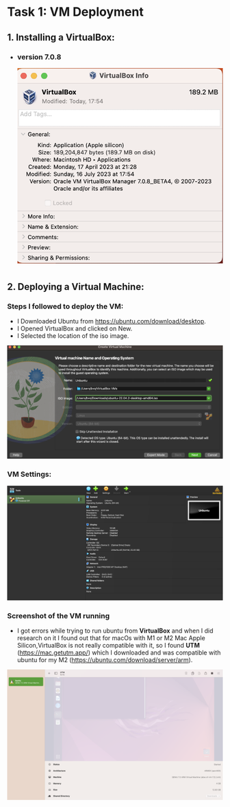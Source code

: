 # Task 1: VM Deployment

## 1. Installing a VirtualBox:

- ### version 7.0.8
  ![Alt text](img01.png)

#

## 2. Deploying a Virtual Machine:

### Steps I followed to deploy the VM:

- I Downloaded Ubuntu from https://ubuntu.com/download/desktop.
- I Opened VirtualBox and clicked on New.
- I Selected the location of the iso image.

![Alt text](ubuntu.png)

### VM Settings:

![Alt text](ubuntu2.png)

### Screenshot of the VM running

- I got errors while trying to run ubuntu from **VirtualBox** and when I did research on it I found out that for macOs with M1 or M2 Mac Apple Silicon,VirtualBox is not really compatible with it, so I found **UTM** (https://mac.getutm.app/) which I downloaded and was compatible with ubuntu for my M2 (https://ubuntu.com/download/server/arm).

![Alt text](ubunturuning.png)
